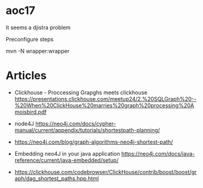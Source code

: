 aoc17
========================

It seems a djistra problem

Preconfigure steps

mvn -N wrapper:wrapper

# Articles 

- Clickhouse - Proccessing Grapghs meets clickhouse <https://presentations.clickhouse.com/meetup24/2.%20SQLGraph%20--%20When%20ClickHouse%20marries%20graph%20processing%20Amoisbird.pdf>
- node4J <https://neo4j.com/docs/cypher-manual/current/appendix/tutorials/shortestpath-planning/>
- <https://neo4j.com/blog/graph-algorithms-neo4j-shortest-path/>
- Embedding neo4J in your java application <https://neo4j.com/docs/java-reference/current/java-embedded/setup/>

- https://clickhouse.com/codebrowser/ClickHouse/contrib/boost/boost/graph/dag_shortest_paths.hpp.html
